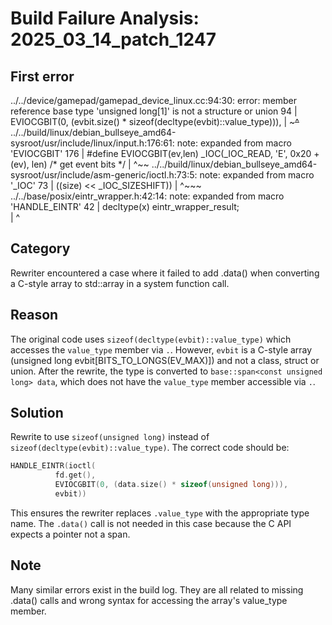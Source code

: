 # Build Failure Analysis: 2025_03_14_patch_1247

## First error

../../device/gamepad/gamepad_device_linux.cc:94:30: error: member reference base type 'unsigned long[1]' is not a structure or union
   94 |           EVIOCGBIT(0, (evbit.size() * sizeof(decltype(evbit)::value_type))),
      |                         ~~~~~^~~~~
../../build/linux/debian_bullseye_amd64-sysroot/usr/include/linux/input.h:176:61: note: expanded from macro 'EVIOCGBIT'
  176 | #define EVIOCGBIT(ev,len)       _IOC(_IOC_READ, 'E', 0x20 + (ev), len)  /* get event bits */
      |                                                                   ^~~
../../build/linux/debian_bullseye_amd64-sysroot/usr/include/asm-generic/ioctl.h:73:5: note: expanded from macro '_IOC'
   73 |          ((size) << _IOC_SIZESHIFT))
      |            ^~~~
../../base/posix/eintr_wrapper.h:42:14: note: expanded from macro 'HANDLE_EINTR'
   42 |     decltype(x) eintr_wrapper_result;                        \
      |              ^

## Category
Rewriter encountered a case where it failed to add .data() when converting a C-style array to std::array in a system function call.

## Reason
The original code uses `sizeof(decltype(evbit)::value_type)` which accesses the `value_type` member via `.`. However, `evbit` is a C-style array (unsigned long evbit[BITS_TO_LONGS(EV_MAX)]) and not a class, struct or union. After the rewrite, the type is converted to `base::span<const unsigned long> data`, which does not have the `value_type` member accessible via `.`.

## Solution
Rewrite to use `sizeof(unsigned long)` instead of `sizeof(decltype(evbit)::value_type)`.
The correct code should be:
```c++
HANDLE_EINTR(ioctl(
          fd.get(),
          EVIOCGBIT(0, (data.size() * sizeof(unsigned long))),
          evbit))
```
This ensures the rewriter replaces `.value_type` with the appropriate type name.
The `.data()` call is not needed in this case because the C API expects a pointer not a span.

## Note
Many similar errors exist in the build log. They are all related to missing .data() calls and wrong syntax for accessing the array's value_type member.